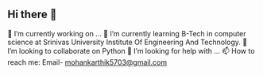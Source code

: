 ## Hi there 👋
🔭 I’m currently working on ...
🌱 I’m currently learning B-Tech in computer science   at Srinivas University Institute Of Engineering And Technology.
👯 I’m looking to collaborate on Python
🤔 I’m looking for help with ...
📫 How to reach me: Email- mohankarthik5703@gmail.com

<!--
**mohankarthik5703/mohankarthik5703** is a ✨ _special_ ✨ repository because its `README.md` (this file) appears on your GitHub profile.

Here are some ideas to get you started:

- 
- 💬 Ask me about ...
- 📫 How to reach me: ...
- 😄 Pronouns: ...
- ⚡ Fun fact: ...
-->

